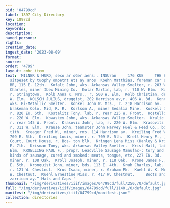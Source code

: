 ```yaml
---
pid: '04799cd'
label: 1897 City Directory
key: 1897cd
location: 
keywords: 
description: 
named_persons: 
rights: 
creation_date: 
ingest_date: '2023-08-09'
format: 
source: 
order: '4799'
layout: cmhc_item
text: 'MILNER & HURD, sexo ar oGer aens:. INSUran     176 KUE     THE BLOSE DRUG CQ,
  sitpeset by tuophy ompetnt ets ay anos  Koehn Matthias, foreman car shops D. & R.G.R.
  BR, 115 E. 12th.  Kofalt John, wks. Arkansas Valley Smelter, r. 203 W. El  Koflier
  Charles, miner Ibex Mining Co.  Kolar Martin, lab, r. 710 W. Elm.  Kolar Nat, lab,
  r. Stringtown.  Kolb Anna K. Mrs., r. 500 W. Elm.  Kolb Christian, driver, r. 500
  W. Elm.  KOLSCH JULIUS, druggist, 202 Harrison av,r. 406 W. 3d.  Koncheck Joseph,
  wks. Bi-Metallic Smelter.  Konkel John W. Mrs., r. 218 Harrison av.  Kopkey Charles,
  brakeman Colo. Mid, R. R.  Korlson A., miner Sedalia Mine.  Koskell Isaac, miner,
  r. 820 EK. 6th.  Kostalitz Tony, lab, r. rear 225 W. Front.  Kostello Louis, lab,
  r. 220 W. Elm.  Kowaskey John, wks. Arkansas Valley Smelter.  Kralic Anton, lab,
  r. rear 145 W. Front.  Krasovic John, lab, r. 220 W. Elm.  Krasovitz Martin, lab,
  r. 311 W. Elm.  Krause John, teamster John Harvey Fuel & Feed Co., bds. 229 EK.
  t1th.  Kreager Fred W., miner, rms. 114 Harrison av.  Kreiling Fred W., miner, r.
  709 E. 5th.  Kreiling Louis, miner, r. 709 E. 5th.  Krell Henry P., judge County
  Court, Court House, r. Bos- ton blk.  Kringen Lena Miss (Hanley & Kringen), r. 129
  E. 7th.  Krisman Tony, wks. Arkansas Valley Smelter.  Krist Matt, lab, r. ‘710 W.
  Elm.  KROELLING PAUL F., propr. Leadville Sausage Manufac-: tory and dealer in all
  kinds of sausage, cured and smoked: meats, tongue, etc, 227 EK. 3d.  Kroll Jacob,
  miner, r. 108 Oak.  Kroll Joseph, miner, r. 118 Oak.  Krone James F., clk, r. 631
  E. 5th.  Kronquist John, miner, bds. 113 E. 4th.  Kruh Charles, lab. H. J. Hensley,
  r. 121 W. Chestnut.  Krus Isaac, miner, r. Graham Pk.  Kuehl A. K. Mrs., r. 417
  W. Chestnut.  Kuehl Ernestine Miss, r. 417 W. Chestnut.     Boots and Shoes *°%s0s
  zarricon ay.” Hats and Caps '
thumbnail: "/img/derivatives/iiif/images/04799cd/full/250,/0/default.jpg"
full: "/img/derivatives/iiif/images/04799cd/full/1140,/0/default.jpg"
manifest: "/img/derivatives/iiif/04799cd/manifest.json"
collection: directories
---
```

